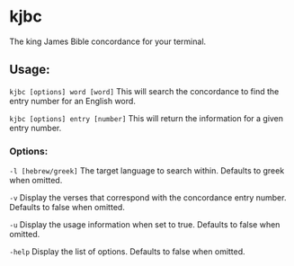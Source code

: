 # kjbc
The king James Bible concordance for your terminal.

## Usage:

`kjbc [options] word [word]`
This will search the concordance to find the entry number for an English word.

`kjbc [options] entry [number]`
This will return the information for a given entry number.

### Options:
`-l [hebrew/greek]` The target language to search within. Defaults to greek when omitted.

`-v` Display the verses that correspond with the concordance entry number. Defaults to false when omitted.

`-u` Display the usage information when set to true. Defaults to false when omitted.

`-help` Display the list of options. Defaults to false when omitted.